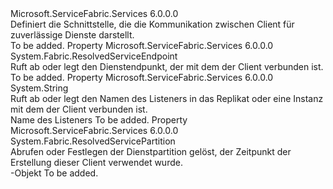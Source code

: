 <Type Name="ICommunicationClient" FullName="Microsoft.ServiceFabric.Services.Communication.Client.ICommunicationClient">
  <TypeSignature Language="C#" Value="public interface ICommunicationClient" />
  <TypeSignature Language="ILAsm" Value=".class public interface auto ansi abstract ICommunicationClient" />
  <TypeSignature Language="DocId" Value="T:Microsoft.ServiceFabric.Services.Communication.Client.ICommunicationClient" />
  <TypeSignature Language="VB.NET" Value="Public Interface ICommunicationClient" />
  <TypeSignature Language="F#" Value="type ICommunicationClient = interface" />
  <AssemblyInfo>
    <AssemblyName>Microsoft.ServiceFabric.Services</AssemblyName>
    <AssemblyVersion>6.0.0.0</AssemblyVersion>
  </AssemblyInfo>
  <Interfaces />
  <Docs>
    <summary>
            Definiert die Schnittstelle, die die Kommunikation zwischen Client für zuverlässige Dienste darstellt.
            </summary>
    <remarks>To be added.</remarks>
  </Docs>
  <Members>
    <Member MemberName="Endpoint">
      <MemberSignature Language="C#" Value="public System.Fabric.ResolvedServiceEndpoint Endpoint { get; set; }" />
      <MemberSignature Language="ILAsm" Value=".property instance class System.Fabric.ResolvedServiceEndpoint Endpoint" />
      <MemberSignature Language="DocId" Value="P:Microsoft.ServiceFabric.Services.Communication.Client.ICommunicationClient.Endpoint" />
      <MemberSignature Language="VB.NET" Value="Public Property Endpoint As ResolvedServiceEndpoint" />
      <MemberSignature Language="F#" Value="member this.Endpoint : System.Fabric.ResolvedServiceEndpoint with get, set" Usage="Microsoft.ServiceFabric.Services.Communication.Client.ICommunicationClient.Endpoint" />
      <MemberType>Property</MemberType>
      <AssemblyInfo>
        <AssemblyName>Microsoft.ServiceFabric.Services</AssemblyName>
        <AssemblyVersion>6.0.0.0</AssemblyVersion>
      </AssemblyInfo>
      <ReturnValue>
        <ReturnType>System.Fabric.ResolvedServiceEndpoint</ReturnType>
      </ReturnValue>
      <Docs>
        <summary>
            Ruft ab oder legt den Dienstendpunkt, der mit dem der Client verbunden ist.
            </summary>
        <value>
          <see cref="T:System.Fabric.ResolvedServiceEndpoint" />
        </value>
        <remarks>To be added.</remarks>
      </Docs>
    </Member>
    <Member MemberName="ListenerName">
      <MemberSignature Language="C#" Value="public string ListenerName { get; set; }" />
      <MemberSignature Language="ILAsm" Value=".property instance string ListenerName" />
      <MemberSignature Language="DocId" Value="P:Microsoft.ServiceFabric.Services.Communication.Client.ICommunicationClient.ListenerName" />
      <MemberSignature Language="VB.NET" Value="Public Property ListenerName As String" />
      <MemberSignature Language="F#" Value="member this.ListenerName : string with get, set" Usage="Microsoft.ServiceFabric.Services.Communication.Client.ICommunicationClient.ListenerName" />
      <MemberType>Property</MemberType>
      <AssemblyInfo>
        <AssemblyName>Microsoft.ServiceFabric.Services</AssemblyName>
        <AssemblyVersion>6.0.0.0</AssemblyVersion>
      </AssemblyInfo>
      <ReturnValue>
        <ReturnType>System.String</ReturnType>
      </ReturnValue>
      <Docs>
        <summary>
            Ruft ab oder legt den Namen des Listeners in das Replikat oder eine Instanz mit dem der Client verbunden ist.
            </summary>
        <value>Name des Listeners</value>
        <remarks>To be added.</remarks>
      </Docs>
    </Member>
    <Member MemberName="ResolvedServicePartition">
      <MemberSignature Language="C#" Value="public System.Fabric.ResolvedServicePartition ResolvedServicePartition { get; set; }" />
      <MemberSignature Language="ILAsm" Value=".property instance class System.Fabric.ResolvedServicePartition ResolvedServicePartition" />
      <MemberSignature Language="DocId" Value="P:Microsoft.ServiceFabric.Services.Communication.Client.ICommunicationClient.ResolvedServicePartition" />
      <MemberSignature Language="VB.NET" Value="Public Property ResolvedServicePartition As ResolvedServicePartition" />
      <MemberSignature Language="F#" Value="member this.ResolvedServicePartition : System.Fabric.ResolvedServicePartition with get, set" Usage="Microsoft.ServiceFabric.Services.Communication.Client.ICommunicationClient.ResolvedServicePartition" />
      <MemberType>Property</MemberType>
      <AssemblyInfo>
        <AssemblyName>Microsoft.ServiceFabric.Services</AssemblyName>
        <AssemblyVersion>6.0.0.0</AssemblyVersion>
      </AssemblyInfo>
      <ReturnValue>
        <ReturnType>System.Fabric.ResolvedServicePartition</ReturnType>
      </ReturnValue>
      <Docs>
        <summary>
            Abrufen oder Festlegen der Dienstpartition gelöst, der Zeitpunkt der Erstellung dieser Client verwendet wurde.
            </summary>
        <value>
          <see cref="T:System.Fabric.ResolvedServicePartition" />-Objekt</value>
        <remarks>To be added.</remarks>
      </Docs>
    </Member>
  </Members>
</Type>